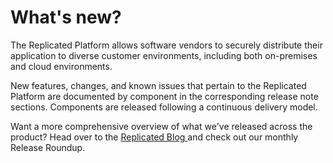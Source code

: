 # What's new?

The Replicated Platform allows software vendors to securely distribute their application to diverse customer environments, including both on-premises and cloud environments.

New features, changes, and known issues that pertain to the Replicated Platform are documented by component in the corresponding release note sections. Components are released following a continuous delivery model.

Want a more comprehensive overview of what we've released across the product? Head over to the [Replicated Blog ](https://www.replicated.com/blog/) and check out our monthly Release Roundup.
